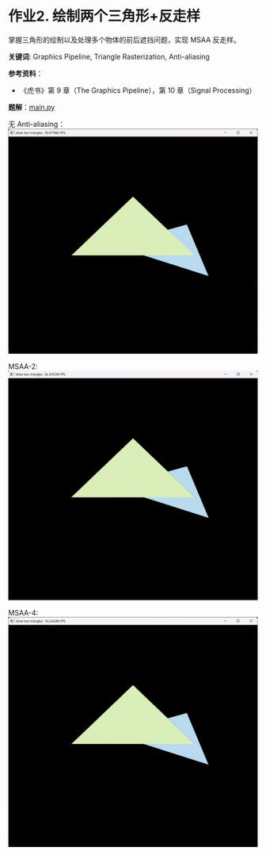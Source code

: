 # 作业2. 绘制两个三角形+反走样

掌握三角形的绘制以及处理多个物体的前后遮挡问题，实现 MSAA 反走样。

**关键词**: Graphics Pipeline, Triangle Rasterization, Anti-aliasing

**参考资料**：
- 《虎书》第 9 章（The Graphics Pipeline），第 10 章（Signal Processing）

**题解**：[main.py](./main.py)

无 Anti-aliasing：
![](./imgs/two-triangles(no-AA).png)


MSAA-2:
![](./imgs/two-triangles(MSAA-2).png)


MSAA-4:
![](./imgs/two-triangles(MSAA-4).png)

